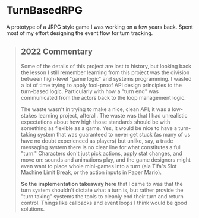 # TurnBasedRPG

A prototype of a JRPG style game I was working on a few years back.
Spent most of my effort designing the event flow for turn tracking.

> ## 2022 Commentary
> 
> Some of the details of this project are lost to history, but looking back
> the lesson I still remember learning from this project was the division
> between high-level "game logic" and systems programming. I wasted a lot of
> time trying to apply fool-proof API design principles to the turn-based
> logic. Particularly with how a "turn end" was communicated from the actors
> back to the loop management logic.
>
> The waste wasn't in trying to make a nice, clean API; it was a low-stakes
> learning project, afterall. The waste was that I had unrealistic
> expectations about how high those standards should be with something as
> flexible as a game. Yes, it would be nice to have a turn-taking system
> that was guaranteed to never get stuck (as many of us have no doubt
> experienced as players) but unlike, say, a trade messaging system there
> is no clear line for what constitutes a full "turn." Characters don't
> just pick actions, apply stat changes, and move on: sounds and animations
> play, and the game designers might even want to place whole mini-games
> into a turn (ala Tifa's Slot Machine Limit Break, or the action inputs in
> Paper Mario).
>
> **So the implementation takeaway here** that I came to was that the turn
> system shouldn't dictate what a turn is, but rather provide the "turn
> taking" systems the tools to cleanly end their turn and return control.
> Things like callbacks and event loops I think would be good solutions.
